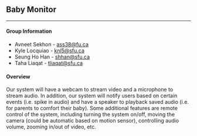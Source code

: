 ## Baby Monitor
---
#### Group Information
- Avneet Sekhon - ass38@fu.ca
- Kyle Locquiao - knl5@sfu.ca
- Seung Ho Han - shhan@sfu.ca
- Taha Liaqat - tliaqat@sfu.ca

#### Overview
Our system will have a webcam to stream video and a microphone to stream audio. In addition, our system will notify users based on certain events (i.e. spike in audio) and have a speaker to playback saved audio (i.e. for parents to comfort their baby). Some additional features are remote control of the system, including turning the system on/off, moving the camera (could be automatic based on motion sensor), controlling audio volume, zooming in/out of video, etc.

